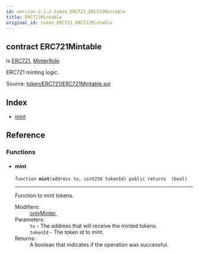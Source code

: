 ```yaml
---
id: version-2.1.2-token_ERC721_ERC721Mintable
title: ERC721Mintable
original_id: token_ERC721_ERC721Mintable
---
```


<div class="contract-doc"><div class="contract"><h2 class="contract-header"><span class="contract-kind">contract</span> ERC721Mintable</h2><p class="base-contracts"><span>is</span> <a href="token_ERC721_ERC721.html">ERC721</a><span>, </span><a href="access_roles_MinterRole.html">MinterRole</a></p><p class="description">ERC721 minting logic.</p><div class="source">Source: <a href="https://github.com/OpenZeppelin/zeppelin-solidity/blob/v2.1.2/contracts/token/ERC721/ERC721Mintable.sol" target="_blank">token/ERC721/ERC721Mintable.sol</a></div></div><div class="index"><h2>Index</h2><ul><li><a href="token_ERC721_ERC721Mintable.html#mint">mint</a></li></ul></div><div class="reference"><h2>Reference</h2><div class="functions"><h3>Functions</h3><ul><li><div class="item function"><span id="mint" class="anchor-marker"></span><h4 class="name">mint</h4><div class="body"><code class="signature">function <strong>mint</strong><span>(address to, uint256 tokenId) </span><span>public </span><span>returns  (bool) </span></code><hr/><div class="description"><p>Function to mint tokens.</p></div><dl><dt><span class="label-modifiers">Modifiers:</span></dt><dd><a href="access_roles_MinterRole.html#onlyMinter">onlyMinter </a></dd><dt><span class="label-parameters">Parameters:</span></dt><dd><div><code>to</code> - The address that will receive the minted tokens.</div><div><code>tokenId</code> - The token id to mint.</div></dd><dt><span class="label-return">Returns:</span></dt><dd>A boolean that indicates if the operation was successful.</dd></dl></div></div></li></ul></div></div></div>
